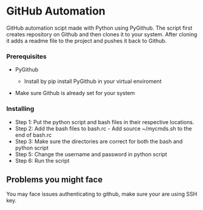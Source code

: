 # GitHub Automation

GitHub automation scipt made with Python using PyGithub. The script first creates repository on Github and then clones it to your system. After cloning it adds a readme file to the project and pushes it back to Github.

### Prerequisites

- PyGithub
  - Install by pip install PyGithub in your virtual enviroment
  
- Make sure Github is already set for your system

### Installing


- Step 1: Put the python script and bash files in their respective locations.
- Step 2: Add the bash files to bash.rc
          - Add source ~/mycmds.sh  to the end of bash.rc
- Step 3: Make sure the directories are correct for both the bash and python script
- Step 5: Change the username and password in python script
- Step 6: Run the script

## Problems you might face

You may face issues authenticating to github, make sure your are using SSH key.

